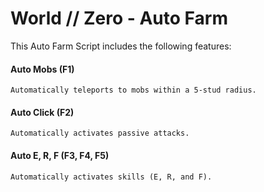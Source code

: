 # World // Zero - Auto Farm

This Auto Farm Script includes the following features:

#### Auto Mobs (F1)
```
Automatically teleports to mobs within a 5-stud radius.
```

#### Auto Click (F2)
```
Automatically activates passive attacks.
```

#### Auto E, R, F (F3, F4, F5)
```
Automatically activates skills (E, R, and F).
```
